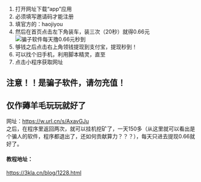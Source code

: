 1. 打开网址下载“app”应用
2. 必须填写邀请码才能注册
3. 填官方的：haojiyou
4. 然后在首页点击左下角装车，装三次（20秒）就得0.66元![骗子软件每天撸0.66元秒到](https://mmbiz.qlogo.cn/mmbiz_jpg/T2j1kJwdpLZbgzzwib6dhs5doicOU6cVUENl6z7LNYnnHicqibFqhMNz9R8E0hphSRzxE5oIgvMWwQPciayIsDbRUkA/0?wx_fmt=jpeg)
5. 够钱之后点击右上角领钱提现到支付宝，提现秒到！
6. 可以找个旧手机，利用脚本精灵，直至
7. 点击小程序获取网址

##  注意！！是骗子软件，请勿充值！

## 仅作薅羊毛玩玩就好了

网址：https://w.url.cn/s/AxavGJu  
之后，在程序里返回两次，就可以挂机挖矿了，一天150多（从这里就可以看出是个骗人的软件，程序都退出了，还如何贡献算力？？？），每天只进去提现0.66就好了。

#### 教程地址：
https://3kla.cn/blog/1228.html
